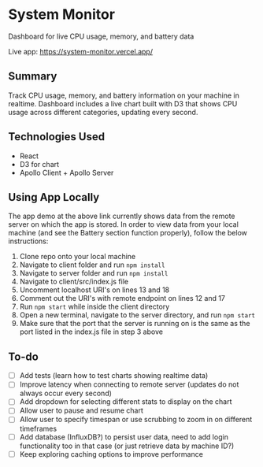 # System Monitor
Dashboard for live CPU usage, memory, and battery data

Live app: https://system-monitor.vercel.app/

## Summary

Track CPU usage, memory, and battery information on your machine in realtime. Dashboard includes a live chart built with D3 that shows CPU usage across different categories, updating every second. 

## Technologies Used

* React 
* D3 for chart
* Apollo Client + Apollo Server

## Using App Locally

The app demo at the above link currently shows data from the remote server on which the app is stored. In order to view data from your local machine (and see the Battery section function properly), follow the below instructions:

1. Clone repo onto your local machine
2. Navigate to client folder and run `npm install`
3. Navigate to server folder and run `npm install`
4. Navigate to client/src/index.js file
5. Uncomment localhost URI's on lines 13 and 18
6. Comment out the URI's with remote endpoint on lines 12 and 17
7. Run `npm start` while inside the client directory
8. Open a new terminal, navigate to the server directory, and run `npm start`
9. Make sure that the port that the server is running on is the same as the port listed in the index.js file in step 3 above

## To-do

- [ ] Add tests (learn how to test charts showing realtime data)
- [ ] Improve latency when connecting to remote server (updates do not always occur every second)
- [ ] Add dropdown for selecting different stats to display on the chart
- [ ] Allow user to pause and resume chart
- [ ] Allow user to specify timespan or use scrubbing to zoom in on different timeframes
- [ ] Add database (InfluxDB?) to persist user data, need to add login functionality too in that case (or just retrieve data by machine ID?)
- [ ] Keep exploring caching options to improve performance
